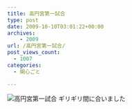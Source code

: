 ```yaml
---
title: 高円宮第一試合
type: post
date: 2009-10-10T03:01:22+00:00
archives:
    - 2009
url: /高円宮第一試合/
post_views_count:
  - 1007
categories:
  - 関心ごと

---
```

<img src="https://i0.wp.com/jqinglong.html.xdomain.jp/bimg/2009/10/10/091010_001.jpg" alt="高円宮第一試合" border="0" data-recalc-dims="1" />  
ギリギリ間に合いました